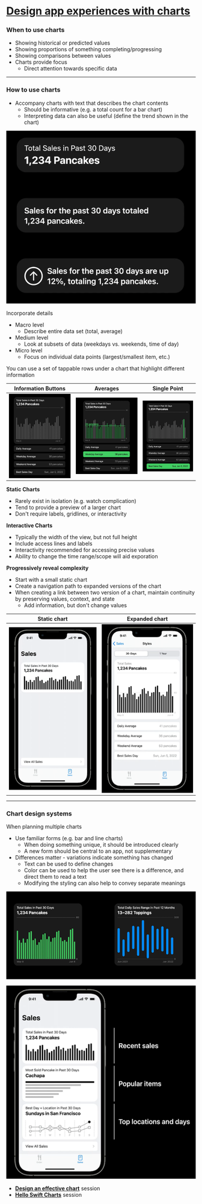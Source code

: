 # [**Design app experiences with charts**](https://developer.apple.com/videos/play/wwdc2022/110342/)

### **When to use charts**

* Showing historical or predicted values
* Showing proportions of something completing/progressing
* Showing comparisons between values
* Charts provide focus
	* Direct attention towards specific data

---

### **How to use charts**

* Accompany charts with text that describes the chart contents
	* Should be informative (e.g. a total count for a bar chart)
	* Interpreting data can also be useful (define the trend shown in the chart)

![](images/designcharts/defined.png)

Incorporate details

* Macro level
	* Describe entire data set (total, average)
* Medium level
	* Look at subsets of data (weekdays vs. weekends, time of day)
* Micro level
	* Focus on individual data points (largest/smallest item, etc.)

You can use a set of tappable rows under a chart that highlight different information

Information Buttons | Averages | Single Point
------------------- | -------- | ------------
![](images/designcharts/functionality.png) | ![](images/designcharts/functionality2.png) | ![](images/designcharts/functionality3.png)

**Static Charts**

* Rarely exist in isolation (e.g. watch complication)
* Tend to provide a preview of a larger chart
* Don't require labels, gridlines, or interactivity

**Interactive Charts**

* Typically the width of the view, but not full height
* Include access lines and labels
* Interactivity recommended for accessing precise values
* Ability to change the time range/scope will aid exporation

**Progressively reveal complexity**

* Start with a small static chart
* Create a navigation path to expanded versions of the chart
* When creating a link between two version of a chart, maintain continuity by preserving values, context, and state
	* Add information, but don't change values

Static chart | Expanded chart
------------ | --------------
![](images/designcharts/static.png) | ![](images/designcharts/expanded.png)

---

### **Chart design systems**

When planning multiple charts

* Use familiar forms (e.g. bar and line charts)
	* When doing something unique, it should be introduced clearly
	* A new form should be central to an app, not supplementary
* Differences matter - variations indicate something has changed
	* Text can be used to define changes
	* Color can be used to help the user see there is a difference, and direct them to read a text
	* Modifying the styling can also help to convey separate meanings

![](images/designcharts/differences.png)

![](images/designcharts/three_charts.png)

* [**Design an effective chart**](./Design%20an%20effective%20chart.md) session
* [**Hello Swift Charts**](./Hello%20Swift%20Charts.md) session

